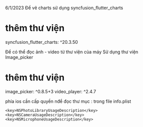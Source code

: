 

6/1/2023
Để vẽ charts sử dụng syncfusion_flutter_charts
 # thêm thư viện 
 syncfusion_flutter_charts: ^20.3.50

Để có thể đọc ảnh - video từ thư viện của máy Sử dụng thư viện Image_picker

 # thêm thư viện
  image_picker: ^0.8.5+3
  video_player: ^2.4.7

phía ios cần cấp quyền nđể đọc thư mục : trong file info.plist

	<key>NSPhotoLibraryUsageDescription</key>
	<key>NSCameraUsageDescription</key>
	<key>NSMicrophoneUsageDescription</key>